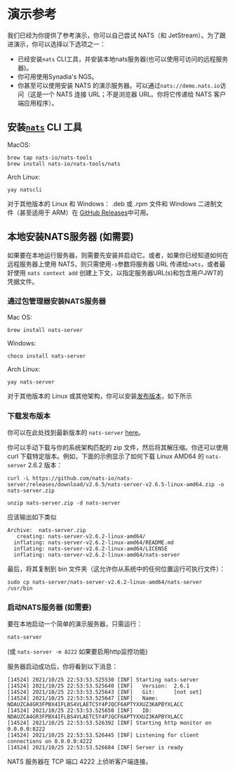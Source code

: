 # 演示参考

我们已经为你提供了参考演示，你可以自己尝试 NATS（和 JetStream）。为了跟进演示，你可以选择以下选项之一：

- 已经安装`nats` CLI工具，并安装本地nats服务器(也可以使用可访问的远程服务器)。  
- 你可用使用Synadia's NGS。 
- 你甚至可以使用安装 NATS 的演示服务器。可以通过`nats://demo.nats.io`访问（这是一个 NATS 连接 URL；不是浏览器 URL。你将它传递给 NATS 客户端应用程序）。
  
## 安装[`nats`](/using-nats/nats-tools/nats_cli/readme.md) CLI 工具

MacOS:

```shell
brew tap nats-io/nats-tools
brew install nats-io/nats-tools/nats
```

Arch Linux:

```shell
yay natscli
```
    
对于其他版本的 Linux 和 Windows： .deb 或 .rpm 文件和 Windows 二进制文件（甚至适用于 ARM）在 [GitHub Releases](https://github.com/nats-io/natscli/releases)中可用。

## 本地安装NATS服务器 (如需要)

如果要在本地运行服务器，则需要先安装并启动它。或者，如果你已经知道如何在远程服务器上使用 NATS，则只需使用`-s`参数将服务器 URL 传递给`nats`，或者最好使用 `nats context add` 创建上下文，以指定服务器URL(s)和包含用户JWT的凭据文件。

### 通过包管理器安装NATS服务器

Mac OS:

```shell
brew install nats-server
```

Windows:

```shell
choco install nats-server
```

Arch Linux:

```shell
yay nats-server
```
  
对于其他版本的 Linux 或其他架构，你可以安装[发布版本](https://github.com/nats-io/nats-server/releases)，如下所示
  
### 下载发布版本

你可以在此处找到最新版本的 `nats-server` [here](https://github.com/nats-io/nats-server/releases)。

你可以手动下载与你的系统架构匹配的 zip 文件，然后将其解压缩。你还可以使用 curl 下载特定版本。例如，下面的示例显示了如何下载 Linux AMD64 的 `nats-server` 2.6.2 版本：

```shell
curl -L https://github.com/nats-io/nats-server/releases/download/v2.6.5/nats-server-v2.6.5-linux-amd64.zip -o nats-server.zip
```

```shell
unzip nats-server.zip -d nats-server
```
应该输出如下类似
```text
Archive:  nats-server.zip
   creating: nats-server-v2.6.2-linux-amd64/
  inflating: nats-server-v2.6.2-linux-amd64/README.md
  inflating: nats-server-v2.6.2-linux-amd64/LICENSE
  inflating: nats-server-v2.6.2-linux-amd64/nats-server
```
最后，将其复制到 bin 文件夹（这允许你从系统中的任何位置运行可执行文件）：
```shell
sudo cp nats-server/nats-server-v2.6.2-linux-amd64/nats-server /usr/bin
```

### 启动NATS服务器 (如需要)

要在本地启动一个简单的演示服务器，只需运行：

```bash
nats-server
```

(或 `nats-server -m 8222` 如果要启用http监控功能)

服务器启动成功后，你将看到以下消息：

```text
[14524] 2021/10/25 22:53:53.525530 [INF] Starting nats-server
[14524] 2021/10/25 22:53:53.525640 [INF]   Version:  2.6.1
[14524] 2021/10/25 22:53:53.525643 [INF]   Git:      [not set]
[14524] 2021/10/25 22:53:53.525647 [INF]   Name:     NDAUZCA4GR3FPBX4IFLBS4VLAETC5Y4PJQCF6APTYXXUZ3KAPBYXLACC
[14524] 2021/10/25 22:53:53.525650 [INF]   ID:       NDAUZCA4GR3FPBX4IFLBS4VLAETC5Y4PJQCF6APTYXXUZ3KAPBYXLACC
[14524] 2021/10/25 22:53:53.526392 [INF] Starting http monitor on 0.0.0.0:8222
[14524] 2021/10/25 22:53:53.526445 [INF] Listening for client connections on 0.0.0.0:4222
[14524] 2021/10/25 22:53:53.526684 [INF] Server is ready
```

NATS 服务器在 TCP 端口 4222 上侦听客户端连接。
